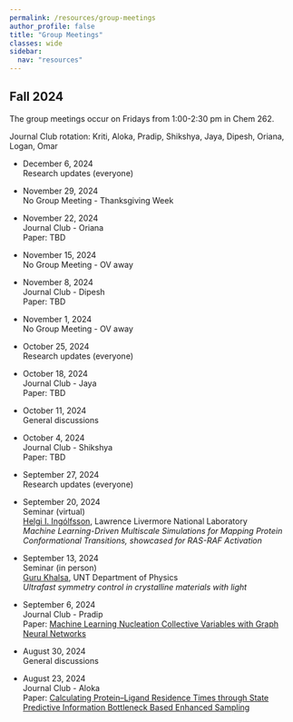 ```yaml
---
permalink: /resources/group-meetings 
author_profile: false
title: "Group Meetings"
classes: wide
sidebar:
  nav: "resources"
---
```



## Fall 2024 

The group meetings occur on Fridays from 1:00-2:30 pm in Chem 262. 

Journal Club rotation: Kriti, Aloka, Pradip, Shikshya, Jaya, Dipesh, Oriana, Logan, Omar 

- December 6, 2024  
  Research updates (everyone)

- November 29, 2024  
  No Group Meeting - Thanksgiving Week

- November 22, 2024  
  Journal Club - Oriana   
  Paper: TBD

- November 15, 2024  
  No Group Meeting - OV away  

- November 8, 2024  
  Journal Club - Dipesh    
  Paper: TBD    

- November 1, 2024  
  No Group Meeting - OV away  

- October 25, 2024  
  Research updates (everyone)  

- October 18, 2024  
  Journal Club - Jaya    
  Paper: TBD    

- October 11, 2024  
  General discussions  

- October 4, 2024  
  Journal Club - Shikshya   
  Paper: TBD    

- September 27, 2024  
  Research updates (everyone)
  
- September 20, 2024  
  Seminar (virtual)   
  [Helgi I. Ingólfsson](https://bbs.llnl.gov/HelgiIngolfsson.html), Lawrence Livermore National Laboratory   
  *Machine Learning-Driven Multiscale Simulations for Mapping Protein Conformational Transitions, showcased for RAS-RAF Activation*  

- September 13, 2024  
  Seminar (in person)  
  [Guru Khalsa](https://physics.unt.edu/people/guru-khalsa-phd), UNT Department of Physics    
  *Ultrafast symmetry control in crystalline materials with light*  

- September 6, 2024  
  Journal Club - Pradip  
  Paper: [Machine Learning Nucleation Collective Variables with Graph Neural Networks](doi.org/10.1021/acs.jctc.3c00722)  

- August 30, 2024  
  General discussions  

- August 23, 2024  
  Journal Club - Aloka   
  Paper: [Calculating Protein–Ligand Residence Times through State Predictive Information Bottleneck Based Enhanced Sampling](doi.org/10.1021/acs.jctc.4c00503)  


  


